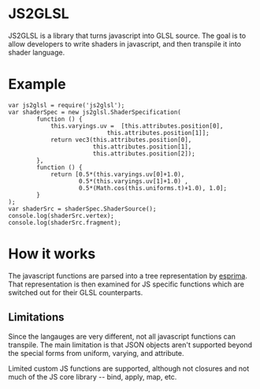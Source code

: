 JS2GLSL
=======

JS2GLSL is a library that turns javascript into GLSL source. The goal is to allow developers to write shaders in javascript, and then transpile it into shader language. 

# Example
````
var js2glsl = require('js2glsl'); 
var shaderSpec = new js2glsl.ShaderSpecification(
        function () {
            this.varyings.uv =  [this.attributes.position[0],
                            this.attributes.position[1]];
            return vec3(this.attributes.position[0],
                        this.attributes.position[1],
                        this.attributes.position[2]); 
        },
        function () {
            return [0.5*(this.varyings.uv[0]+1.0), 
                    0.5*(this.varyings.uv[1]+1.0) , 
                    0.5*(Math.cos(this.uniforms.t)+1.0), 1.0]; 
        }
);
var shaderSrc = shaderSpec.ShaderSource();
console.log(shaderSrc.vertex);
console.log(shaderSrc.fragment);
````

# How it works

The javascript functions are parsed into a tree representation by [esprima](http://esprima.org/). That representation is then examined for JS specific functions which are switched out for their GLSL counterparts. 

## Limitations

Since the langauges are very different, not all javascript functions can transpile. The main limitation is that JSON objects aren't supported beyond the special forms from uniform, varying, and attribute. 

Limited custom JS functions are supported, although not closures and not much of the JS core library -- bind, apply, map, etc. 

